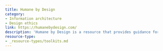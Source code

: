 ```yaml
---
title: Humane by Design
category:
- Information architecture
- Design ethics
link: https://humanebydesign.com/
description: 'Humane by Design is a resource that provides guidance for designing ethically humane digital products through patterns focused on user well-being.'
resource-type: 
- _resource-types/toolkits.md
---
```




